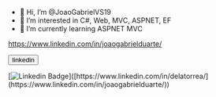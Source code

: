 - 👋 Hi, I’m @JoaoGabrielVS19
- 👀 I’m interested in C#, Web, MVC, ASPNET, EF
- 🌱 I’m currently learning ASPNET MVC

https://www.linkedin.com/in/joaogabrielduarte/

<a type="button" style="color: blue" href="https://www.linkedin.com/in/joaogabrielduarte/">
  <button class="button" >linkedin</button>
</a>





[![Linkedin Badge](https://img.shields.io/badge/-LinkedIn-blue?style=flat-square&logo=Linkedin&logoColor=white&link=[https://www.linkedin.com/in/delatorrea/](https://www.linkedin.com/in/joaogabrielduarte/))]([https://www.linkedin.com/in/delatorrea/](https://www.linkedin.com/in/joaogabrielduarte/))
